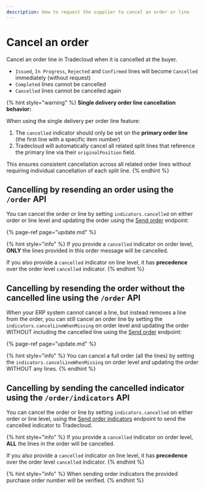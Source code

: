 ```yaml
---
description: How to request the supplier to cancel an order or line
---
```


# Cancel an order

Cancel an order line in Tradecloud when it is cancelled at the buyer.

* `Issued`, `In Progress`, `Rejected` and `Confirmed` lines will become `Cancelled` immediately \(without request\)
* `Completed` lines cannot be cancelled
* `Cancelled` lines cannot be cancelled again

{% hint style="warning" %}
**Single delivery order line cancellation behavior:**

When using the single delivery per order line feature:

1. The `cancelled` indicator should only be set on the **primary order line** (the first line with a specific item number)
2. Tradecloud will automatically cancel all related split lines that reference the primary line via their `originalPosition` field.

This ensures consistent cancellation across all related order lines without requiring individual cancellation of each split line.
{% endhint %}

## Cancelling by resending an order using the `/order` API

You can cancel the order or line by setting `indicators.cancelled` on either order or line level and updating the order using the [Send order](https://swagger-ui.accp.tradecloud1.com/?url=https://api.accp.tradecloud1.com/v2/api-connector/specs.yaml#/buyer-endpoints/sendOrderByBuyerRoute) endpoint:

{% page-ref page="update.md" %}

{% hint style="info" %}
If you provide a `cancelled` indicator on order level, **ONLY** the lines provided in this order message will be cancelled.

If you also provide a `cancelled` indicator on line level, it has **precedence** over the order level `cancelled` indicator.
{% endhint %}

## Cancelling by resending the order without the cancelled line using the `/order` API

When your ERP system cannot cancel a line, but instead removes a line from the order, you can still cancel an order line by setting the `indicators.cancelLineWhenMissing` on order level and updating the order WITHOUT including the cancelled line using the [Send order](https://swagger-ui.accp.tradecloud1.com/?url=https://api.accp.tradecloud1.com/v2/api-connector/specs.yaml#/buyer-endpoints/sendOrderByBuyerRoute) endpoint:

{% page-ref page="update.md" %}

{% hint style="info" %}
You can cancel a full order \(all the lines\) by setting the `indicators.cancelLineWhenMissing` on order level and updating the order WITHOUT any lines.
{% endhint %}

## Cancelling by sending the cancelled indicator using the `/order/indicators` API

You can cancel the order or line by setting `indicators.cancelled` on either order or line level, using the [Send order indicators](https://swagger-ui.accp.tradecloud1.com/?url=https://api.accp.tradecloud1.com/v2/api-connector/specs.yaml#/buyer-endpoints/sendOrderIndicatorsByBuyerRoute) endpoint to send the cancelled indicator to Tradecloud.

{% hint style="info" %}
If you provide a `cancelled` indicator on order level, **ALL** the lines in the order will be cancelled.

If you also provide a `cancelled` indicator on line level, it has **precedence** over the order level `cancelled` indicator.
{% endhint %}

{% hint style="info" %}
When sending order indicators the provided purchase order number will be verified.
{% endhint %}
